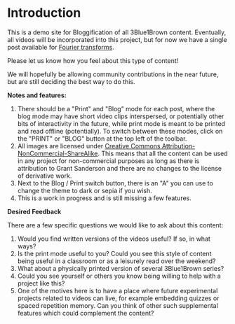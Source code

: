 # Introduction

This is a demo site for Bloggification of all 3Blue1Brown content.
Eventually, all videos will be incorporated into this project, but for now we have a single post available for [Fourier transforms](contents/fourier_transforms/fourier_transforms.md).

Please let us know how you feel about this type of content!

We will hopefully be allowing community contributions in the near future, but are still deciding the best way to do this.

**Notes and features:**
1. There should be a "Print" and "Blog" mode for each post, where the blog mode may have short video clips interspersed, or potentially other bits of interactivity in the future, while print mode is meant to be printed and read offline (potentially). To switch between these modes, click on the "PRINT" or "BLOG" button at the top left of the toolbar.
2. All images are licensed under [Creative Commons Attribution-NonCommercial-ShareAlike](https://creativecommons.org/licenses/by-nc-sa/4.0/legalcode). This means that all the content can be used in any project for non-commercial purposes as long as there is attribution to Grant Sanderson and there are no changes to the license of derivative work.
3. Next to the Blog / Print switch button, there is an "A" you can use to change the theme to dark or sepia if you wish.
4. This is a work in progress and is still missing a few features.

**Desired Feedback**

There are a few specific questions we would like to ask about this content:
1. Would you find written versions of the videos useful?  If so, in what ways?
2. Is the print mode useful to you? Could you see this style of content being useful in a classroom or as a leisurely read over the weekend?
3. What about a physically printed version of several 3Blue1Brown series?
4. Could you see yourself or others you know being willing to help with a project like this?
5. One of the motives here is to have a place where future experimental projects related to videos can live, for example embedding quizzes or spaced repetition memory. Can you think of other such supplemental features which could complement the content?

